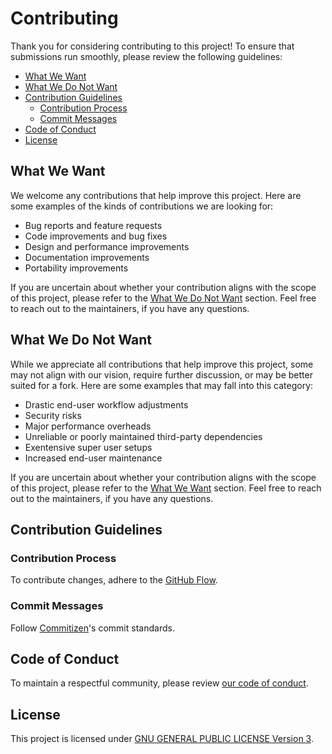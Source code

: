 # Contributing

Thank you for considering contributing to this project! To ensure that
submissions run smoothly, please review the following guidelines:

- [What We Want](#what-we-want)
- [What We Do Not Want](#what-we-do-not-want)
- [Contribution Guidelines](#contribution-guidelines)
  - [Contribution Process](#contribution-process)
  - [Commit Messages](#commit-messages)
- [Code of Conduct](#code-of-conduct)
- [License](#license)

## What We Want

We welcome any contributions that help improve this project. Here are some
examples of the kinds of contributions we are looking for:

- Bug reports and feature requests
- Code improvements and bug fixes
- Design and performance improvements
- Documentation improvements
- Portability improvements

If you are uncertain about whether your contribution aligns with the scope of
this project, please refer to the [What We Do Not Want](#what-we-do-not-want)
section. Feel free to reach out to the maintainers, if you have any questions.

## What We Do Not Want

While we appreciate all contributions that help improve this project, some may
not align with our vision, require further discussion, or may be better suited
for a fork. Here are some examples that may fall into this category:

- Drastic end-user workflow adjustments
- Security risks
- Major performance overheads
- Unreliable or poorly maintained third-party dependencies
- Exentensive super user setups
- Increased end-user maintenance

If you are uncertain about whether your contribution aligns with the scope of
this project, please refer to the [What We Want](#what-we-want) section. Feel
free to reach out to the maintainers, if you have any questions.

## Contribution Guidelines

### Contribution Process

To contribute changes, adhere to the [GitHub
Flow](http://scottchacon.com/2011/08/31/github-flow.html).

### Commit Messages

Follow [Commitizen](http://commitizen.github.io/cz-cli)'s commit standards.

## Code of Conduct

To maintain a respectful community, please review [our code of
conduct](CODE_OF_CONDUCT.md).

## License

This project is licensed under [GNU GENERAL PUBLIC LICENSE Version
3](../LICENSE).
